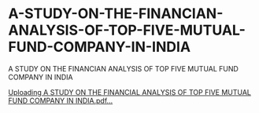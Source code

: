 # A-STUDY-ON-THE-FINANCIAN-ANALYSIS-OF-TOP-FIVE-MUTUAL-FUND-COMPANY-IN-INDIA
A STUDY ON THE FINANCIAN ANALYSIS OF TOP FIVE MUTUAL FUND COMPANY IN INDIA

[Uploading A STUDY ON THE FINANCIAL ANALYSIS OF TOP FIVE MUTUAL FUND COMPANY IN INDIA.pdf…]()
